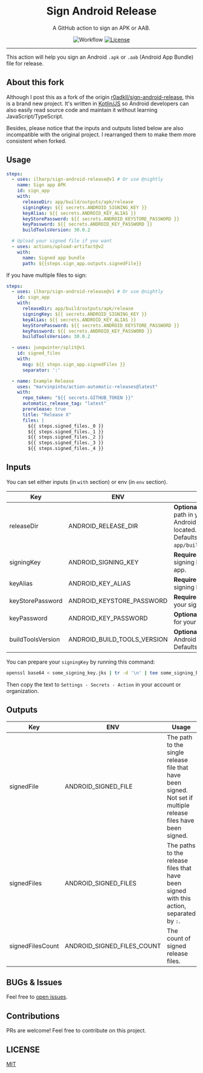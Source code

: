 <div align="center">
<h1>Sign Android Release</h1>
<p>A GitHub action to sign an APK or AAB.</p>

![Workflow](https://img.shields.io/github/workflow/status/ilharp/sign-android-release/Build?style=flat-square)
[![License](https://img.shields.io/github/license/ilharp/sign-android-release?style=flat-square)](https://github.com/ilharp/sign-android-release/blob/master/LICENSE)

</div>

---

This action will help you sign an Android `.apk` or `.aab` (Android App Bundle) file for release.

## About this fork

Although I post this as a fork of the origin
[r0adkll/sign-android-release](https://github.com/r0adkll/sign-android-release), this is a brand new project.
It's written in [Kotlin/JS](https://kotlinlang.org/docs/js-overview.html)
so Android developers can also easily read source code and maintain it without learning JavaScript/TypeScript.

Besides, please notice that the inputs and outputs listed below are also incompatible with the original project.
I rearranged them to make them more consistent when forked.

## Usage

```yml
steps:
  - uses: ilharp/sign-android-release@v1 # Or use @nightly
    name: Sign app APK
    id: sign_app
    with:
      releaseDir: app/build/outputs/apk/release
      signingKey: ${{ secrets.ANDROID_SIGNING_KEY }}
      keyAlias: ${{ secrets.ANDROID_KEY_ALIAS }}
      keyStorePassword: ${{ secrets.ANDROID_KEYSTORE_PASSWORD }}
      keyPassword: ${{ secrets.ANDROID_KEY_PASSWORD }}
      buildToolsVersion: 30.0.2

  # Upload your signed file if you want
  - uses: actions/upload-artifact@v2
    with:
      name: Signed app bundle
      path: ${{steps.sign_app.outputs.signedFile}}
```

If you have multiple files to sign:

```yaml
steps:
  - uses: ilharp/sign-android-release@v1 # Or use @nightly
    id: sign_app
    with:
      releaseDir: app/build/outputs/apk/release
      signingKey: ${{ secrets.ANDROID_SIGNING_KEY }}
      keyAlias: ${{ secrets.ANDROID_KEY_ALIAS }}
      keyStorePassword: ${{ secrets.ANDROID_KEYSTORE_PASSWORD }}
      keyPassword: ${{ secrets.ANDROID_KEY_PASSWORD }}
      buildToolsVersion: 30.0.2

  - uses: jungwinter/split@v1
    id: signed_files
    with:
      msg: ${{ steps.sign_app.signedFiles }}
      separator: ':'

  - name: Example Release
    uses: "marvinpinto/action-automatic-releases@latest"
    with:
      repo_token: "${{ secrets.GITHUB_TOKEN }}"
      automatic_release_tag: "latest"
      prerelease: true
      title: "Release X"
      files: |
        ${{ steps.signed_files._0 }}
        ${{ steps.signed_files._1 }}
        ${{ steps.signed_files._2 }}
        ${{ steps.signed_files._3 }}
        ${{ steps.signed_files._4 }}
```

## Inputs

You can set either inputs (in `with` section) or env (in `env` section).

Key|ENV|Usage
-|-|-
releaseDir|ANDROID_RELEASE_DIR|**Optional.** The relative directory path in your project where your Android release file will be located.<br />Defaults to `app/build/outputs/apk/release`.
signingKey|ANDROID_SIGNING_KEY|**Required.** The base64 encoded signing key used to sign your app.
keyAlias|ANDROID_KEY_ALIAS|**Required.** The alias of your signing key.
keyStorePassword|ANDROID_KEYSTORE_PASSWORD|**Required.** The password for your signing keystore.
keyPassword|ANDROID_KEY_PASSWORD|**Optional.** The private password for your signing key.
buildToolsVersion|ANDROID_BUILD_TOOLS_VERSION|**Optional.** The version of Android build tools to use. Defaults to `29.0.3`.

You can prepare your `signingKey` by running this command:

```sh
openssl base64 < some_signing_key.jks | tr -d '\n' | tee some_signing_key.jks.base64.txt
```

Then copy the text to `Settings - Secrets - Action` in your account or organization.

## Outputs

Key|ENV|Usage
-|-|-
signedFile|ANDROID_SIGNED_FILE|The path to the single release file that have been signed.<br />Not set if multiple release files have been signed.
signedFiles|ANDROID_SIGNED_FILES|The paths to the release files that have been signed with this action, separated by `:`.
signedFilesCount|ANDROID_SIGNED_FILES_COUNT|The count of signed release files.

## BUGs & Issues

Feel free to [open issues](https://github.com/ilharp/sign-android-release/issues/new).

## Contributions

PRs are welcome! Feel free to contribute on this project.

## LICENSE

[MIT](https://github.com/ilharp/sign-android-release/blob/master/LICENSE)

